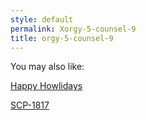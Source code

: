 ```yaml
---
style: default
permalink: Xorgy-5-counsel-9
title: orgy-5-counsel-9
---
```

You may also like:

[Happy Howlidays](http://scp-wiki.net/happy-howlidays)

[SCP-1817](http://scp-wiki.net/scp-1817)
